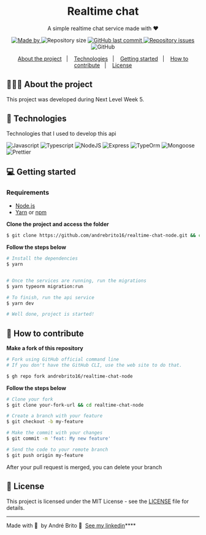 <h1 align="center">
	<!-- <img alt="Logo" src=".github/logo.png" width="200px" /> -->
  Realtime chat
</h1>

<p align="center">A simple realtime chat service made with ❤</p>

<p align="center">
   <a href="https://www.linkedin.com/in/eliasgcf/">
    <img alt="Made by" src="https://img.shields.io/badge/made%20by-André%20Brito-gree">
  </a>
  
  <img alt="Repository size" src="https://img.shields.io/github/repo-size/andrebrito16/realtime-chat-node">
  
  <a href="https://github.com/EliasGcf/readme-template/commits/master">
    <img alt="GitHub last commit" src="https://img.shields.io/github/last-commit/andrebrito16/realtime-chat-node">
  </a>
  
  <a href="https://github.com/EliasGcf/readme-template/issues">
    <img alt="Repository issues" src="https://img.shields.io/github/issues/andrebrito16/realtime-chat-node">
  </a>
  
  <img alt="GitHub" src="https://img.shields.io/github/license/andrebrito16/realtime-chat-node">
</p>

<p align="center">
  <a href="#-about-the-project">About the project</a>&nbsp;&nbsp;&nbsp;|&nbsp;&nbsp;&nbsp;
  <a href="#-technologies">Technologies</a>&nbsp;&nbsp;&nbsp;|&nbsp;&nbsp;&nbsp;
  <a href="#-getting-started">Getting started</a>&nbsp;&nbsp;&nbsp;|&nbsp;&nbsp;&nbsp;
  <a href="#-how-to-contribute">How to contribute</a>&nbsp;&nbsp;&nbsp;|&nbsp;&nbsp;&nbsp;
  <a href="#-license">License</a>
</p>


## 👨🏻‍💻 About the project
This project was developed during Next Level Week 5. 

## 🚀 Technologies

Technologies that I used to develop this api

![Javascript](https://img.shields.io/badge/JavaScript-F7DF1E?style=for-the-badge&logo=javascript&logoColor=black)
![Typescript](https://img.shields.io/badge/TypeScript-007ACC?style=for-the-badge&logo=typescript&logoColor=white)
![NodeJS](https://img.shields.io/badge/Nodejs-43853D?style=for-the-badge&logo=node.js&logoColor=white)
![Express](https://img.shields.io/badge/Express.js-000000?style=for-the-badge&logo=express&logoColor=white)
![TypeOrm](https://img.shields.io/badge/TypeOrm-00000?style=for-the-badge&logo=TypeOrm&logoColor=white)
![Mongoose](https://img.shields.io/badge/Mongoose-00000?style=for-the-badge&logo=mongoose&logoColor=white)
![Prettier](https://img.shields.io/badge/Prettier-f7b93e?style=for-the-badge&logo=prettier&logoColor=black)

## 💻 Getting started

### Requirements

- [Node.js](https://nodejs.org/en/)
- [Yarn](https://classic.yarnpkg.com/) or [npm](https://www.npmjs.com/)

**Clone the project and access the folder**

```bash
$ git clone https://github.com/andrebrito16/realtime-chat-node.git && cd realtime-chat-node
```

**Follow the steps below**

```bash
# Install the dependencies
$ yarn


# Once the services are running, run the migrations
$ yarn typeorm migration:run

# To finish, run the api service
$ yarn dev

# Well done, project is started!
```

## 🤔 How to contribute

**Make a fork of this repository**

```bash
# Fork using GitHub official command line
# If you don't have the GitHub CLI, use the web site to do that.

$ gh repo fork andrebrito16/realtime-chat-node
```

**Follow the steps below**

```bash
# Clone your fork
$ git clone your-fork-url && cd realtime-chat-node

# Create a branch with your feature
$ git checkout -b my-feature

# Make the commit with your changes
$ git commit -m 'feat: My new feature'

# Send the code to your remote branch
$ git push origin my-feature
```

After your pull request is merged, you can delete your branch

## 📝 License

This project is licensed under the MIT License - see the [LICENSE](LICENSE) file for details.

---

Made with 💜 &nbsp;by André Brito 👋 &nbsp;[See my linkedin](www.linkedin.com/in/andrebrito16)****